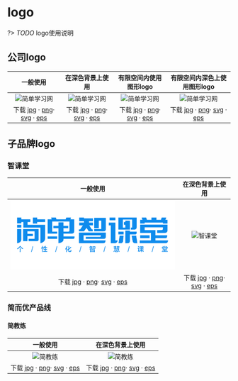 # logo

?> _TODO_ logo使用说明

## 公司logo

|一般使用|在深色背景上使用|有限空间内使用图形logo|有限空间内深色上使用图形logo|
|:--:|:--:|:--:|:--:|
|![简单学习网](https://guidelines.cc/assets/attachment/logos/logo__jd100.png ':size=300') |![简单学习网](https://guidelines.cc/assets/attachment/logos/logo__jd100-inverse.png ':size=300') |![简单学习网](https://guidelines.cc/assets/attachment/logos/logo__jd100-shapeonly.png ':size=100') |![简单学习网](https://guidelines.cc/assets/attachment/logos/logo__jd100-shapeonly-inverse.png ':size=100') |
|<i class="fal fa-download"></i> 下载   [jpg](https://guidelines.cc/assets/attachment/logos/logo__jd100-jpg.zip)  · [png](https://guidelines.cc/assets/attachment/logos/logo__jd100-png.zip)· [svg](https://guidelines.cc/assets/attachment/logos/logo__jd100-svg.zip)  · [eps](https://guidelines.cc/assets/attachment/logos/logo__jd100-eps.zip)  |<i class="fal fa-download"></i> 下载   [jpg](https://guidelines.cc/assets/attachment/logos/logo__jd100-inverse-jpg.zip)  · [png](https://guidelines.cc/assets/attachment/logos/logo__jd100-inverse-png.zip)· [svg](https://guidelines.cc/assets/attachment/logos/logo__jd100-inverse-svg.zip)  · [eps](https://guidelines.cc/assets/attachment/logos/logo__jd100-inverse-eps.zip) |<i class="fal fa-download"></i> 下载   [jpg](https://guidelines.cc/assets/attachment/logos/logo__jd100-shapeonly-jpg.zip)  · [png](https://guidelines.cc/assets/attachment/logos/logo__jd100-shapeonly-png.zip)· [svg](https://guidelines.cc/assets/attachment/logos/logo__jd100-shapeonly-svg.zip)  · [eps](https://guidelines.cc/assets/attachment/logos/logo__jd100-shapeonly-eps.zip) |<i class="fal fa-download"></i> 下载   [jpg](https://guidelines.cc/assets/attachment/logos/logo__jd100-shapeonly-inverse-jpg.zip)  · [png](https://guidelines.cc/assets/attachment/logos/logo__jd100-shapeonly-inverse-png.zip)· [svg](https://guidelines.cc/assets/attachment/logos/logo__jd100-shapeonly-inverse-svg.zip)  · [eps](https://guidelines.cc/assets/attachment/logos/logo__jd100-shapeonly-inverse-eps.zip) |

## 子品牌logo

### 智课堂

|一般使用|在深色背景上使用|
|:--:|:--:|
|![智课堂](../../assets/attachment/logos/logo__zkt.png) |![智课堂](https://guidelines.cc/assets/attachment/logos/logo__zkt-inverse.png) |
|<i class="fal fa-download"></i> 下载   [jpg](https://guidelines.cc/assets/attachment/logos/logo__zkt-jpg.zip)  · [png](https://guidelines.cc/assets/attachment/logos/logo__zkt-png.zip)· [svg](https://guidelines.cc/assets/attachment/logos/logo__zkt-svg.zip)  · [eps](https://guidelines.cc/assets/attachment/logos/logo__zkt-eps.zip)  |<i class="fal fa-download"></i> 下载   [jpg](https://guidelines.cc/assets/attachment/logos/logo__zkt-inverse-jpg.zip)  · [png](https://guidelines.cc/assets/attachment/logos/logo__zkt-inverse-png.zip)· [svg](https://guidelines.cc/assets/attachment/logos/logo__zkt-inverse-svg.zip)  · [eps](https://guidelines.cc/assets/attachment/logos/logo__zkt-inverse-eps.zip) |

### 简而优产品线

<!-- #### 双师精品课

|一般使用|在深色背景上使用|有限空间内使用图形logo|
|:--:|:--:|:--:|
|![智课堂](/assets/attachment/logos/{replace}.png) <i class="fal fa-download"></i> 下载   [jpg](/assets/attachment/logos/{replace}-jpg.zip)  · [png](/assets/attachment/logos/{replace}-png.zip)· [svg](/assets/attachment/logos/{replace}-svg.zip)  · [eps](/assets/attachment/logos/{replace}-eps.zip)  |![智课堂](/assets/attachment/logos/{replace}-inverse.png) <i class="fal fa-download"></i> 下载   [jpg](/assets/attachment/logos/{replace}-inverse-jpg.zip)  · [png](/assets/attachment/logos/{replace}-inverse-png.zip)· [svg](/assets/attachment/logos/{replace}-inverse-svg.zip)  · [eps](/assets/attachment/logos/{replace}-inverse-eps.zip) |![智课堂](/assets/attachment/logos/{replace}-shapeonly.png) <i class="fal fa-download"></i> 下载   [jpg](/assets/attachment/logos/{replace}-shapeonly-jpg.zip)  · [png](/assets/attachment/logos/{replace}-shapeonly-png.zip)· [svg](/assets/attachment/logos/{replace}-shapeonly-svg.zip)  · [eps](/assets/attachment/logos/{replace}-shapeonly-eps.zip) | -->

#### 简教练

|一般使用|在深色背景上使用|
|:--:|:--:|
|![简教练](https://guidelines.cc/assets/attachment/logos/logo__jjl.png) |![简教练](https://guidelines.cc/assets/attachment/logos/logo__jjl-inverse.png) |
|<i class="fal fa-download"></i> 下载   [jpg](https://guidelines.cc/assets/attachment/logos/logo__jjl-jpg.zip)  · [png](https://guidelines.cc/assets/attachment/logos/logo__jjl-png.zip)· [svg](https://guidelines.cc/assets/attachment/logos/logo__jjl-svg.zip)  · [eps](https://guidelines.cc/assets/attachment/logos/logo__jjl-eps.zip)  |<i class="fal fa-download"></i> 下载   [jpg](https://guidelines.cc/assets/attachment/logos/logo__jjl-inverse-jpg.zip)  · [png](https://guidelines.cc/assets/attachment/logos/logo__jjl-inverse-png.zip)· [svg](https://guidelines.cc/assets/attachment/logos/logo__jjl-inverse-svg.zip)  · [eps](https://guidelines.cc/assets/attachment/logos/logo__jjl-inverse-eps.zip) |
